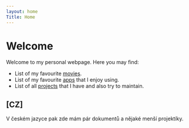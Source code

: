 ```yaml
---
layout: home
Title: Home
---
```


# Welcome

Welcome to my personal webpage. Here you may find:

- List of my favourite [movies](/Movies/).
- List of my favourite [apps](/apps/) that I enjoy using.
- List of all [projects](/Projects/) that I have and also try to maintain.

## [CZ]

V českém jazyce pak zde mám pár dokumentů a nějaké menší projektíky.
